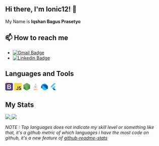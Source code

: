 ## **Hi there, I'm Ionic12! 👋**

My Name is **Iqshan Bagus Prasetyo**

<h2>📫 How to reach me</h2>

- [![Gmail Badge](https://img.shields.io/badge/bagusiqshan81@gmail.com-D14836?style=for-the-flat&logo=gmail&logoColor=white)](mailto:your-email@gmail.com)
- [![Linkedin Badge](https://img.shields.io/badge/-iqshanbagus-blue?style=flat&logo=Linkedin&logoColor=white)](https://www.linkedin.com/in/iqshanbagus/) 

## **Languages and Tools**

<code><img height="24px" src="https://raw.githubusercontent.com/github/explore/80688e429a7d4ef2fca1e82350fe8e3517d3494d/topics/bootstrap/bootstrap.png"></code>
<code><img height="24px" src="https://raw.githubusercontent.com/github/explore/80688e429a7d4ef2fca1e82350fe8e3517d3494d/topics/javascript/javascript.png"></code>
<code><img height="24px" src="https://raw.githubusercontent.com/github/explore/80688e429a7d4ef2fca1e82350fe8e3517d3494d/topics/nodejs/nodejs.png"></code>
<code><img height="24px" src="https://raw.githubusercontent.com/github/explore/80688e429a7d4ef2fca1e82350fe8e3517d3494d/topics/java/java.png"></code>
<code><img height="24px" src="https://raw.githubusercontent.com/github/explore/80688e429a7d4ef2fca1e82350fe8e3517d3494d/topics/dart/dart.png"></code>
<code><img height="24px" src="https://raw.githubusercontent.com/github/explore/80688e429a7d4ef2fca1e82350fe8e3517d3494d/topics/flutter/flutter.png"></code>

## **My Stats**

<p align="left">
  <a href="https://github.com/dimasmds">
    <img height="192em" src="http://github-readme-streak-stats.herokuapp.com?user=Ionic12&theme=dark&background=000000)](https://git.io/streak-stats"/>
    <img height="192em" src="https://github-readme-stats-eight-theta.vercel.app/api/top-langs/?username=Ionic12&layout=compact&langs_count=8&theme=dark&background=000000"/>
   </a>
</p>

*NOTE : Top languages does not indicate my skill level or something like that, it's a github metric of which languages i have the most code on github, it's a new feature of [github-readme-stats](https://github.com/Ionic12/github-readme-stats)*
